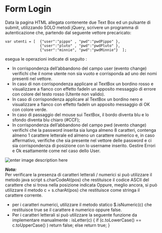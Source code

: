 # Form Login  
Data la pagina HTML allegata contenente due Text Box ed un pulsante di submit, utilizzando SOLO metodi jQuery,  scrivere un programma di autenticazione che, partendo dal seguente vettore precaricato:  
  

    var utenti = [  {"user":"pippo" , "pwd":"pwdPippo" },
                    {"user":"pluto" , "pwd":"pwdPluto" },
	                {"user":"minnie", "pwd":"pwdMinnie"}  ];


esegua le operazioni indicate di seguito :

 - In corrispondenza dell’abbandono del campo user (evento change) verifichi che il nome utente non sia vuoto e corrisponda ad uno dei nomi presenti nel vettore.
 - 	In caso di non corrispondenza applicare al TextBox un bordino rosso e visualizzare a fianco con effetto fadeIn un apposito messaggio di errore con colore del testo rosso (Utente non valido).
 - In caso di corrispondenza applicare al TextBox un bordino nero e visualizzare a fianco con effetto fadeIn un apposito messaggio di OK con colore verde.
 - In caso di passaggio del mouse sui TextBox, il bordo diventa blu e lo sfondo diventa blu chiaro (#CCF);
 - In corrispondenza dell’abbandono del campo pwd (evento change) verifichi che la password inserita sia lunga almeno 8 caratteri, contenga almeno 1 carattere letterale ed almeno un carattere numerico e, in caso affermativo, verifiche che sia presente nel vettore delle password e ci sia corrispondenza di posizione con lo username inserito. Gestire Errori e Ok esattamente come nel caso dello User.

![enter image description here](https://i.ibb.co/MDyV6vL/a.png)

**_Nota:_** <br/>
Per verificare la presenza di caratteri letterali / numerici si può utilizzare il metodo java script s.charCodeAt(pos) che restituisce il codice ASCII del carattere che si trova nella posizione indicata
Oppure, meglio ancora, si può utilizzare il metodo c = s.charAt(pos) che restituisce come stringa il carattere corrente.
- per i caratteri numerici, utilizzare il metodo statico $.isNumeric(c) che restituisce true se il carattere è numerico oppure false. 
-	Per i caratteri letterali  si può utilizzare la seguente funzione da implementare manualmente : isLetter(c)   {  if (c.toLowerCase() == c.toUpperCase() ) return false;  else return true;  }
